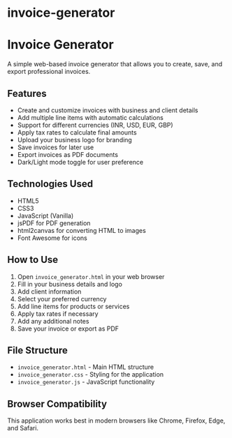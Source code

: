 # invoice-generator

# Invoice Generator

A simple web-based invoice generator that allows you to create, save, and export professional invoices.

## Features

- Create and customize invoices with business and client details
- Add multiple line items with automatic calculations
- Support for different currencies (INR, USD, EUR, GBP)
- Apply tax rates to calculate final amounts
- Upload your business logo for branding
- Save invoices for later use
- Export invoices as PDF documents
- Dark/Light mode toggle for user preference

## Technologies Used

- HTML5
- CSS3
- JavaScript (Vanilla)
- jsPDF for PDF generation
- html2canvas for converting HTML to images
- Font Awesome for icons

## How to Use

1. Open `invoice_generator.html` in your web browser
2. Fill in your business details and logo
3. Add client information
4. Select your preferred currency
5. Add line items for products or services
6. Apply tax rates if necessary
7. Add any additional notes
8. Save your invoice or export as PDF

## File Structure

- `invoice_generator.html` - Main HTML structure
- `invoice_generator.css` - Styling for the application
- `invoice_generator.js` - JavaScript functionality

## Browser Compatibility

This application works best in modern browsers like Chrome, Firefox, Edge, and Safari.
